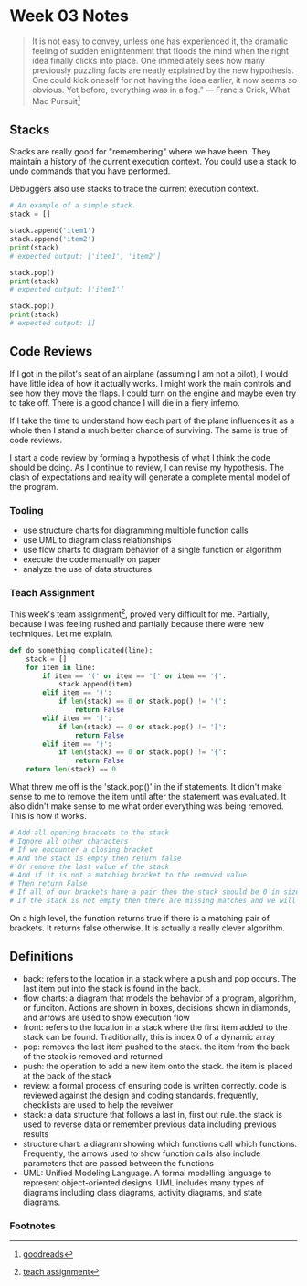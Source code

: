 # Week 03 Notes

> It is not easy to convey, unless one has experienced it, the dramatic feeling of sudden enlightenment that floods the mind when the right idea finally clicks into place. One immediately sees how many previously puzzling facts are neatly explained by the new hypothesis. One could kick oneself for not having the idea earlier, it now seems so obvious. Yet before, everything was in a fog.”
> ― Francis Crick, What Mad Pursuit[^1]

## Stacks

Stacks are really good for "remembering" where we have been. They maintain a history of the current execution context. You could use a stack to undo commands that you have performed.

Debuggers also use stacks to trace the current execution context.

```python
# An example of a simple stack.
stack = []

stack.append('item1')
stack.append('item2')
print(stack)
# expected output: ['item1', 'item2']

stack.pop()
print(stack)
# expected output: ['item1']

stack.pop()
print(stack)
# expected output: []
```

## Code Reviews

If I got in the pilot's seat of an airplane (assuming I am not a pilot), I would have little idea of how it actually works. I might work the main controls and see how they move the flaps. I could turn on the engine and maybe even try to take off. There is a good chance I will die in a fiery inferno.

If I take the time to understand how each part of the plane influences it as a whole then I stand a much better chance of surviving. The same is true of code reviews.

I start a code review by forming a hypothesis of what I think the code should be doing. As I continue to review, I can revise my hypothesis. The clash of expectations and reality will generate a complete mental model of the program.

### Tooling

- use structure charts for diagramming multiple function calls
- use UML to diagram class relationships
- use flow charts to diagram behavior of a single function or algorithm
- execute the code manually on paper
- analyze the use of data structures

### Teach Assignment

This week's team assignment[^2], proved very difficult for me. Partially, because I was feeling rushed and partially because there were new techniques. Let me explain.

```python
def do_something_complicated(line):
	stack = []
	for item in line:
		if item == '(' or item == '[' or item == '{':
			stack.append(item)
		elif item == ')':
			if len(stack) == 0 or stack.pop() != '(':
				return False
		elif item == ']':
			if len(stack) == 0 or stack.pop() != '[':
				return False
		elif item == '}':
			if len(stack) == 0 or stack.pop() != '{':
				return False
	return len(stack) == 0
```

What threw me off is the 'stack.pop()' in the if statements. It didn't make sense to me to remove the item until after the statement was evaluated. It also didn't make sense to me what order everything was being removed. This is how it works.

```python
# Add all opening brackets to the stack
# Ignore all other characters
# If we encounter a closing bracket
# And the stack is empty then return false
# Or remove the last value of the stack
# And if it is not a matching bracket to the removed value
# Then return False
# If all of our brackets have a pair then the stack should be 0 in size then return True
# If the stack is not empty then there are missing matches and we will return False
```

On a high level, the function returns true if there is a matching pair of brackets. It returns false otherwise. It is actually a really clever algorithm.

## Definitions

- back: refers to the location in a stack where a push and pop occurs. The last item put into the stack is found in the back.
- flow charts: a diagram that models the behavior of a program, algorithm, or funciton. Actions are shown in boxes, decisions shown in diamonds, and arrows are used to show execution flow
- front: refers to the location in a stack where the first item added to the stack can be found. Traditionally, this is index 0 of a dynamic array
- pop: removes the last item pushed to the stack. the item from the back of the stack is removed and returned
- push: the operation to add a new item onto the stack. the item is placed at the back of the stack
- review: a formal process of ensuring code is written correctly. code is reviewed against the design and coding standards. frequently, checklists are used to help the reveiwer
- stack: a data structure that follows a last in, first out rule. the stack is used to reverse data or remember previous data including previous results
- structure chart: a diagram showing which functions call which functions. Frequently, the arrows used to show function calls also include parameters that are passed between the functions
- UML: Unified Modeling Language. A formal modelling language to represent object-oriented designs. UML includes many types of diagrams including class diagrams, activity diagrams, and state diagrams.

### Footnotes

[^1]: [goodreads](https://www.goodreads.com/quotes/tag/hypothesis)
[^2]: [teach assignment](https://byui-cse.github.io/cse212-course/lesson03/03-teach.html)
